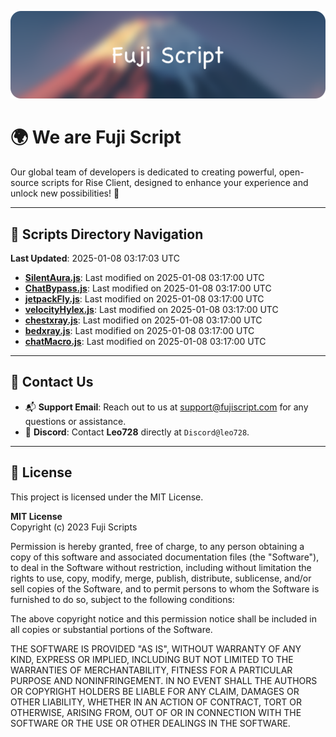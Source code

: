 ![Banner](.github/b.webp)

# 🌍 **We are Fuji Script**

Our global team of developers is dedicated to creating powerful, open-source scripts for Rise Client, designed to enhance your experience and unlock new possibilities! 🌟

---
<!-- SCRIPTS_NAVIGATION_START -->
## 📂 **Scripts Directory Navigation**

**Last Updated**: 2025-01-08 03:17:03 UTC

- **[SilentAura.js](scripts/SilentAura.js)**: Last modified on 2025-01-08 03:17:00 UTC
- **[ChatBypass.js](scripts/ChatBypass.js)**: Last modified on 2025-01-08 03:17:00 UTC
- **[jetpackFly.js](scripts/jetpackFly.js)**: Last modified on 2025-01-08 03:17:00 UTC
- **[velocityHylex.js](scripts/velocityHylex.js)**: Last modified on 2025-01-08 03:17:00 UTC
- **[chestxray.js](scripts/chestxray.js)**: Last modified on 2025-01-08 03:17:00 UTC
- **[bedxray.js](scripts/bedxray.js)**: Last modified on 2025-01-08 03:17:00 UTC
- **[chatMacro.js](scripts/chatMacro.js)**: Last modified on 2025-01-08 03:17:00 UTC

<!-- SCRIPTS_NAVIGATION_END -->

---

## 💬 **Contact Us**  
- 📬 **Support Email**: Reach out to us at [support@fujiscript.com](mailto:support@fujiscript.com) for any questions or assistance.  
- 💬 **Discord**: Contact **Leo728** directly at `Discord@leo728`.

---

## 📜 **License**

This project is licensed under the MIT License.  

**MIT License**  
Copyright (c) 2023 Fuji Scripts  

Permission is hereby granted, free of charge, to any person obtaining a copy of this software and associated documentation files (the "Software"), to deal in the Software without restriction, including without limitation the rights to use, copy, modify, merge, publish, distribute, sublicense, and/or sell copies of the Software, and to permit persons to whom the Software is furnished to do so, subject to the following conditions:  

The above copyright notice and this permission notice shall be included in all copies or substantial portions of the Software.  

THE SOFTWARE IS PROVIDED "AS IS", WITHOUT WARRANTY OF ANY KIND, EXPRESS OR IMPLIED, INCLUDING BUT NOT LIMITED TO THE WARRANTIES OF MERCHANTABILITY, FITNESS FOR A PARTICULAR PURPOSE AND NONINFRINGEMENT. IN NO EVENT SHALL THE AUTHORS OR COPYRIGHT HOLDERS BE LIABLE FOR ANY CLAIM, DAMAGES OR OTHER LIABILITY, WHETHER IN AN ACTION OF CONTRACT, TORT OR OTHERWISE, ARISING FROM, OUT OF OR IN CONNECTION WITH THE SOFTWARE OR THE USE OR OTHER DEALINGS IN THE SOFTWARE.  
